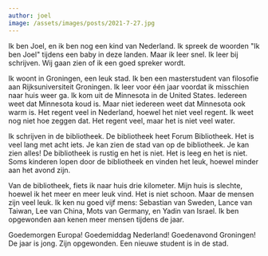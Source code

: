 ```yaml
---
author: joel
image: /assets/images/posts/2021-7-27.jpg
---
```

Ik ben Joel, en ik ben nog een kind van Nederland. Ik spreek de woorden "Ik ben Joel" tijdens een baby in deze landen. Maar ik leer snel. Ik leer bij schrijven. Wij gaan zien of ik een goed spreker wordt.

Ik woont in Groningen, een leuk stad. Ik ben een masterstudent van filosofie aan Rijksuniversiteit Groningen. Ik leer voor één jaar voordat ik misschien naar huis weer ga. Ik kom uit de Minnesota in de United States. Iedereen weet dat Minnesota koud is. Maar niet iedereen weet dat Minnesota ook warm is. Het regent veel in Nederland, hoewel het niet veel regent. Ik weet nog niet hoe zeggen dat. Het regent veel, maar het is niet veel water.

Ik schrijven in de bibliotheek. De bibliotheek heet Forum Bibliotheek. Het is veel lang met acht iets. Je kan zien de stad van op de bibliotheek. Je kan zien alles! De bibliotheek is rustig en het is niet. Het is leeg en het is niet. Soms kinderen lopen door de bibliotheek en vinden het leuk, hoewel minder aan het avond zijn.

Van de bibliotheek, fiets ik naar huis drie kilometer. Mijn huis is slechte, hoewel ik het meer en meer leuk vind. Het is niet schoon. Maar de mensen zijn veel leuk. Ik ken nu goed vijf mens: Sebastian van Sweden, Lance van Taiwan, Lee van China, Mots van Germany, en Yadin van Israel. Ik ben opgewonden aan kenen meer mensen tijdens de jaar.

Goedemorgen Europa! Goedemiddag Nederland! Goedenavond Groningen! De jaar is jong. Zijn opgewonden. Een nieuwe student is in de stad.
